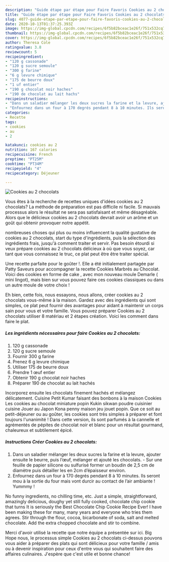 ```yaml
---
description: "Guide étape par étape pour Faire Favoris Cookies au 2 chocolats"
title: "Guide étape par étape pour Faire Favoris Cookies au 2 chocolats"
slug: 4077-guide-etape-par-etape-pour-faire-favoris-cookies-au-2-chocolats
date: 2020-10-13T01:37:25.393Z
image: https://img-global.cpcdn.com/recipes/6f5b82bceac1e26f/751x532cq70/cookies-au-2-chocolats-photo-principale-de-la-recette.jpg
thumbnail: https://img-global.cpcdn.com/recipes/6f5b82bceac1e26f/751x532cq70/cookies-au-2-chocolats-photo-principale-de-la-recette.jpg
cover: https://img-global.cpcdn.com/recipes/6f5b82bceac1e26f/751x532cq70/cookies-au-2-chocolats-photo-principale-de-la-recette.jpg
author: Theresa Cole
ratingvalue: 3.8
reviewcount: 5
recipeingredient:
- "120 g cassonade"
- "120 g sucre semoule"
- "300 g farine"
- "6 g levure chimique"
- "175 de beurre doux"
- "1 uf entier"
- "190 g chocolat noir haches"
- "190 de chocolat au lait hachs"
recipeinstructions:
- "Dans un saladier mélanger les deux sucres la farine et la levure, ajouter ensuite le beurre, puis l’œuf, mélanger et ajouté les chocolats.  Sur une feuille de papier silicone ou sulfurisé former un boudin de 2,5 cm de diamètre puis détailler les en 2cm d’épaisseur environ."
- "Enfournez dans un four à 170 degrés pendant 8 à 10 minutes. Ils seront mou à la sortie du four mais vont durcir au contact de l’air ambiante ! Yummmy !"
categories:
- Recette
tags:
- cookies
- au
- 2

katakunci: cookies au 2 
nutrition: 167 calories
recipecuisine: French
preptime: "PT25M"
cooktime: "PT34M"
recipeyield: "4"
recipecategory: Déjeuner

---
```



![Cookies au 2 chocolats](https://img-global.cpcdn.com/recipes/6f5b82bceac1e26f/751x532cq70/cookies-au-2-chocolats-photo-principale-de-la-recette.jpg)

Vous êtes à la recherche de recettes uniques d'idées cookies au 2 chocolats? La méthode de préparation est pas difficile ni facile. Si mauvais processus alors le résultat ne sera pas satisfaisant et même désagréable. Alors que le délicieux cookies au 2 chocolats devrait avoir un arôme et un goût qui obtenir provoquer notre appétit.

nombreuses choses qui plus ou moins influencent la qualité gustative de cookies au 2 chocolats, start du type d'ingrédients, puis la sélection des ingrédients frais, jusqu'à comment traiter et servir. Pas besoin étourdi si veux prépare cookies au 2 chocolats délicieux à où que vous soyez, car tant que vous connaissez le truc, ce plat peut être être traiter spécial.

Une recette parfaite pour le goûter !. Elle a été initialement partagée par Patty Saveurs pour accompagner la recette Cookies Marbrés au Chocolat. Voici des cookies en forme de cake , avec mon nouveau moule Demarle ( mini lingot), mais bien sur vous pouvez faire ces cookies classiques ou dans un autre moule de votre choix !


Eh bien, cette fois, nous essayons, nous allons, créer cookies au 2 chocolats vous-même à la maison. Gardez avec des ingrédients qui sont simples, ce plat peut fournir des avantages pour aidant à maintenir un corps sain pour vous et votre famille. Vous pouvez préparer Cookies au 2 chocolats utiliser 8 matériau et 2 étapes création. Voici les comment dans faire le plat.

<!--inarticleads1-->

##### Les ingrédients nécessaires pour faire Cookies au 2 chocolats:

1.  120 g cassonade
1.  120 g sucre semoule
1. Fournir 300 g farine
1. Prenez 6 g levure chimique
1. Utiliser 175 de beurre doux
1. Prendre 1 œuf entier
1. Obtenir 190 g chocolat noir haches
1. Préparer 190 de chocolat au lait hachés


Incorporez ensuite les chocolats finement hachés et mélangez délicatement. Cuisine Petit Kumar faisant des bonbons à la maison Cookies Les cookies au chocolat miniature popin Kukin sikwan poudre cuisinier cuisine Jouer au Japon Kona penny maison jeu jouet popin. Que ce soit au petit-déjeuner ou au goûter, les cookies sont très simples à préparer et font toujours l&#39;unanimité ! Dans cette version, ils sont parfumés à la cannelle et agrémentés de pépites de chocolat noir et blanc pour un résultat gourmand, chaleureux et subtilement épicé. 

<!--inarticleads2-->

##### Instructions Créer Cookies au 2 chocolats:

1. Dans un saladier mélanger les deux sucres la farine et la levure, ajouter ensuite le beurre, puis l’œuf, mélanger et ajouté les chocolats.  - Sur une feuille de papier silicone ou sulfurisé former un boudin de 2,5 cm de diamètre puis détailler les en 2cm d’épaisseur environ.
1. Enfournez dans un four à 170 degrés pendant 8 à 10 minutes. Ils seront mou à la sortie du four mais vont durcir au contact de l’air ambiante ! Yummmy !


No funny ingredients, no chilling time, etc. Just a simple, straightforward, amazingly delicious, doughy yet still fully cooked, chocolate chip cookie that turns It is seriously the Best Chocolate Chip Cookie Recipe Ever! I have been making these for many, many years and everyone who tries them agrees. Stir through the flour, cocoa, bicarbonate of soda, salt and melted chocolate. Add the extra chopped chocolate and stir to combine. 


Merci d'avoir utilisé la recette que notre équipe a présentée sur ici. Big Hope nous, le processus simple Cookies au 2 chocolats ci-dessus pouvons vous aider à préparer des plats qui sont délicieux pour votre famille / amis ou à devenir inspiration pour ceux d'entre vous qui souhaitent faire des affaires culinaires. J'espère que c'est utile et bonne chance!
